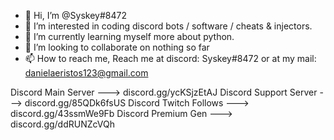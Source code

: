 - 👋 Hi, I’m @Syskey#8472
- 👀 I’m interested in coding discord bots / software / cheats & injectors.
- 🌱 I’m currently learning myself more about python.
- 💞️ I’m looking to collaborate on nothing so far
- 📫 How to reach me, Reach me at discord: Syskey#8472 or at my mail: danielaeristos123@gmail.com

Discord Main Server ---> discord.gg/ycKSjzEtAJ
Discord Support Server ---> discord.gg/85QDk6fsUS
Discord Twitch Follows ---> discord.gg/43ssmWe9Fb
Discord Premium Gen ---> discord.gg/ddRUNZcVQh

